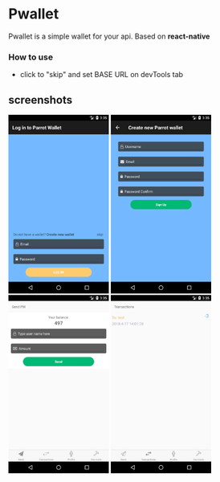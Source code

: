 # Pwallet

Pwallet is a simple wallet for your api. Based on **react-native**

### How to use

  - click to "skip" and set BASE URL on devTools tab

## screenshots

<img src="resources/screenshots/001.png" width="200"> <img src="resources/screenshots/002.png" width="200"> <img src="resources/screenshots/003.png" width="200"> <img src="resources/screenshots/004.png" width="200">